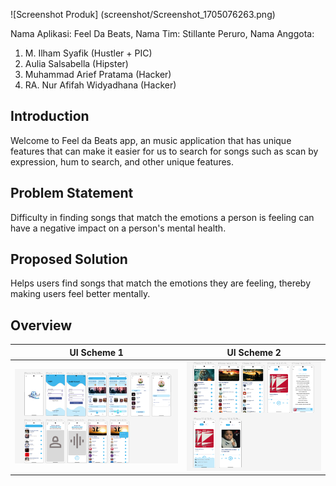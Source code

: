 ![Screenshot Produk]
(screenshot/Screenshot_1705076263.png)

Nama Aplikasi: Feel Da Beats,
Nama Tim: Stillante Peruro,
Nama Anggota:
1. M. Ilham Syafik (Hustler + PIC)
2. Aulia Salsabella (Hipster)
3. Muhammad Arief Pratama (Hacker)
4. RA. Nur Afifah Widyadhana (Hacker)

<h2>Introduction</h2>
Welcome to Feel da Beats app, an music application that has unique features that can make it easier for us to search for songs such as scan by expression, hum to search, and other unique features.

<h2>Problem Statement</h2>
Difficulty in finding songs that match the emotions a person is feeling can have a negative impact on a person's mental health.

<h2>Proposed Solution</h2>
Helps users find songs that match the emotions they are feeling, thereby making users feel better mentally.

## Overview
UI Scheme 1            | UI Scheme 2
:-------------------------:|:-------------------------:|
![UI1](https://github.com/Stillante-Peruro/Feel-da-Beats/blob/main/screenshot/ui1.png?raw=true)|![UI2](https://github.com/Stillante-Peruro/Feel-da-Beats/blob/main/screenshot/ui2.png?raw=true)|
